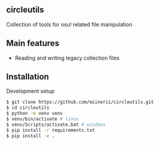 circleutils
---------

Collection of tools for osu! related file manipulation

Main features
-------------

- Reading and writing legacy collection files

Installation
------------

Development setup
```bash
$ git clone https://github.com/miinorii/circleutils.git
$ cd circleutils
$ python -m venv venv
$ venv/bin/activate # linux
$ venv/Scripts/activate.bat # windows
$ pip install -r requirements.txt
$ pip install -e .
```







